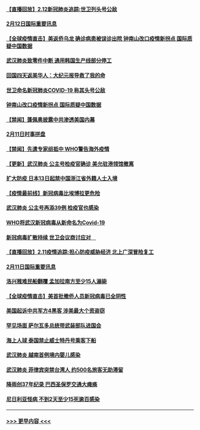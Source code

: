 #### [【直播回放】2.12新冠肺炎追踪:世卫列头号公敌](../pages/prog202/a102775541.md?t=02130033) 
#### [2月12日国际重要讯息](../pages/prog202/a102775437.md?t=02130033) 
#### [【全球疫情直击】美返侨乌龙 确诊病患被误诊出院 钟南山改口疫情新拐点 国际质疑中国数据](../pages/prog202/a102775378.md?t=02130033) 
#### [武汉肺炎致零件中断 通用韩国生产线部分停工](../pages/prog202/a102775365.md?t=02130033) 
#### [回国四天返美华人：大纪元报导救了我的命](../pages/prog202/a102775342.md?t=02130033) 
#### [世卫命名新冠肺炎COVID-19 称其头号公敌](../pages/prog202/a102775196.md?t=02130033) 
#### [钟南山改口疫情新拐点 国际质疑中国数据](../pages/prog202/a102775178.md?t=02130033) 
#### [【禁闻】蓬佩奥披露中共渗透美国内幕](../pages/prog202/a102775129.md?t=02130033) 
#### [2月11日时事拼盘](../pages/prog202/a102775140.md?t=02130033) 
#### [【禁闻】先遣专家组抵中 WHO警告海外疫情](../pages/prog202/a102775112.md?t=02130033) 
#### [【更新】武汉肺炎 公主号检疫官确诊 美允驻港领馆撤离](../pages/prog202/a102770740.md?t=02130033) 
#### [扩大防疫 日本13日起禁中国浙江省外籍人士入境](../pages/prog202/a102775051.md?t=02130033) 
#### [【疫情最前线】新冠病毒比埃博拉更危险](../pages/prog202/a102775043.md?t=02130033) 
#### [武汉肺炎 公主号再添39例 检疫官也感染](../pages/prog202/a102775031.md?t=02130033) 
#### [WHO将武汉新冠病毒从新命名为Covid-19](../pages/prog202/a102774891.md?t=02130033) 
#### [新冠病毒扩散持续 世卫会议商讨应对　](../pages/prog202/a102774850.md?t=02130033) 
#### [【直播回放】2.11疫情追踪:担心防疫威胁经济 北上广深冒险复工](../pages/prog202/a102774741.md?t=02130033) 
#### [2月11日国际重要讯息](../pages/prog202/a102774621.md?t=02130033) 
#### [洛兴雅难民船翻覆 孟加拉南方至少15人溺毙](../pages/prog202/a102774586.md?t=02130033) 
#### [【全球疫情直击】美首批撤侨人员新冠病毒已全阴性](../pages/prog202/a102774523.md?t=02130033) 
#### [美国起诉中共军方4黑客 涉美最大个资盗窃](../pages/prog202/a102774508.md?t=02130033) 
#### [罕见场面  萨尔瓦多总统带武装部队进国会](../pages/prog202/a102774494.md?t=02130033) 
#### [海上人球 泰国禁止威士特丹号乘客下船](../pages/prog202/a102774384.md?t=02130033) 
#### [武汉肺炎 越南首例境内婴儿感染](../pages/prog202/a102774365.md?t=02130033) 
#### [武汉肺炎 菲律宾突禁台湾人 约500名旅客无助滞留](../pages/prog202/a102774288.md?t=02130033) 
#### [降雨创37年纪录 巴西圣保罗交通大瘫痪](../pages/prog202/a102774273.md?t=02130033) 
#### [尼日利亚怪病 不到2天至少15死逾百感染](../pages/prog202/a102774260.md?t=02130033) 

----
#### [ >>> 更早内容 <<< ](../indexes/prog202-earlier.md)
